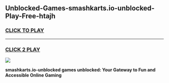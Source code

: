 
## Unblocked-Games-smashkarts.io-unblocked-Play-Free-htajh
<h3>
<a href="https://premium76.site?title=smashkarts.io-unblocked&ref=21A">CLICK TO PLAY</a></h3>
<hr>

<h3>
<a href="https://premium76.site?title=smashkarts.io-unblocked&ref=21A">CLICK 2 PLAY</a>
  
</h3>

<a href="https://premium76.site?title=smashkarts.io-unblocked&ref=21A"><img src="https://clearcache.store/games.png"></a>


**smashkarts.io-unblocked games unblocked: Your Gateway to Fun and Accessible Online Gaming**
